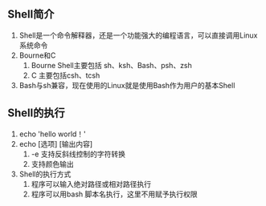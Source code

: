 

## Shell简介

1. Shell是一个命令解释器，还是一个功能强大的编程语言，可以直接调用Linux系统命令
2. Bourne和C
   1. Bourne Shell主要包括 sh、ksh、Bash、psh、zsh
   2. C 主要包括csh、tcsh
3. Bash与sh兼容，现在使用的Linux就是使用Bash作为用户的基本Shell

## Shell的执行

1. echo 'hello world！'
2. echo [选项] [输出内容]
   1. -e 支持反斜线控制的字符转换
   2. 支持颜色输出
3. Shell的执行方式
   1. 程序可以输入绝对路径或相对路径执行
   2. 程序可以用bash 脚本名执行，这里不用赋予执行权限

